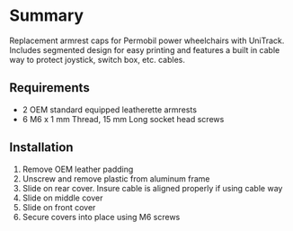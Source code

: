 ﻿# Summary
Replacement armrest caps for Permobil power wheelchairs with UniTrack. Includes segmented design for easy printing and features a built in cable way to protect joystick, switch box, etc. cables.

## Requirements
-   2 OEM standard equipped leatherette armrests
-   6 M6 x 1 mm Thread, 15 mm Long socket head screws

## Installation

 1. Remove OEM leather padding
 2. Unscrew and remove plastic from aluminum frame
 3.  Slide on rear cover. Insure cable is aligned properly if using cable way
 4.  Slide on middle cover
 5.  Slide on front cover
 6.  Secure covers into place using M6 screws

